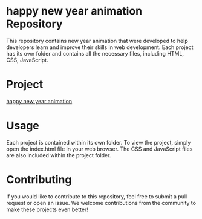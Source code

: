 # happy new year animation Repository
This repository contains new year animation that were developed to help developers learn and improve their skills in web development. Each project has its own folder and contains all the necessary files, including HTML, CSS, JavaScript.

# Project
<a href="https://strong-paletas-3f67bb.netlify.app/">happy new year animation</a>

# Usage
Each project is contained within its own folder. To view the project, simply open the index.html file in your web browser. The CSS and JavaScript files are also included within the project folder.
# Contributing
If you would like to contribute to this repository, feel free to submit a pull request or open an issue. We welcome contributions from the community to make these projects even better! 
